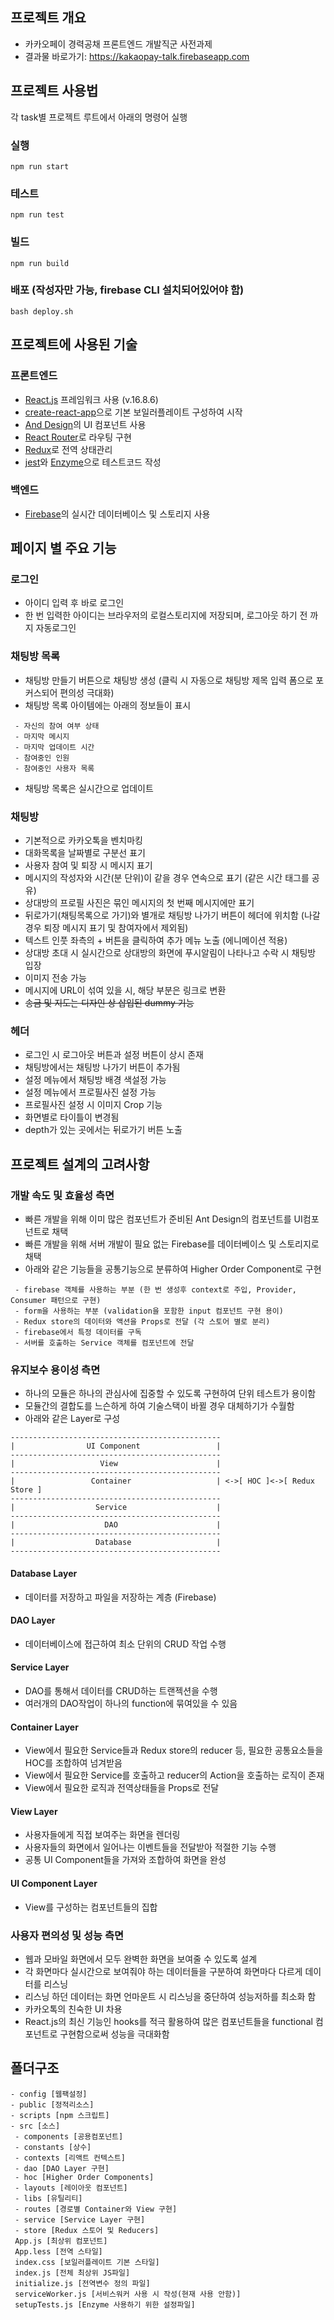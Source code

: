 ## 프로젝트 개요

- 카카오페이 경력공채 프론트엔드 개발직군 사전과제
- 결과물 바로가기: https://kakaopay-talk.firebaseapp.com

## 프로젝트 사용법

각 task별 프로젝트 루트에서 아래의 명령어 실행

### 실행

```
npm run start
```

### 테스트

```
npm run test
```

### 빌드

```
npm run build
```

### 배포 (작성자만 가능, firebase CLI 설치되어있어야 함)

```
bash deploy.sh
```

## 프로젝트에 사용된 기술

### 프론트엔드

- [React.js](https://reactjs.org/) 프레임워크 사용 (v.16.8.6)
- [create-react-app](https://facebook.github.io/create-react-app/docs/getting-started)으로 기본 보일러플레이트 구성하여 시작
- [And Design](https://ant.design/)의 UI 컴포넌트 사용
- [React Router](https://reacttraining.com/react-router/web/guides/quick-start)로 라우팅 구현
- [Redux](https://lunit.gitbook.io/redux-in-korean/)로 전역 상태관리
- [jest](https://jestjs.io/)와 [Enzyme](https://airbnb.io/enzyme/)으로 테스트코드 작성

### 백엔드

- [Firebase](https://firebase.google.com/?hl=ko)의 실시간 데이터베이스 및 스토리지 사용

## 페이지 별 주요 기능

### 로그인

- 아이디 입력 후 바로 로그인
- 한 번 입력한 아이디는 브라우저의 로컬스토리지에 저장되며, 로그아웃 하기 전 까지 자동로그인

### 채팅방 목록

- 채팅방 만들기 버튼으로 채팅방 생성 (클릭 시 자동으로 채팅방 제목 입력 폼으로 포커스되어 편의성 극대화)
- 채팅방 목록 아이템에는 아래의 정보들이 표시

```- 채팅방 제목
 - 자신의 참여 여부 상태
 - 마지막 메시지
 - 마지막 업데이트 시간
 - 참여중인 인원
 - 참여중인 사용자 목록
```

- 채팅방 목록은 실시간으로 업데이트

### 채팅방

- 기본적으로 카카오톡을 벤치마킹
- 대화목록을 날짜별로 구분선 표기
- 사용자 참여 및 퇴장 시 메시지 표기
- 메시지의 작성자와 시간(분 단위)이 같을 경우 연속으로 표기 (같은 시간 태그를 공유)
- 상대방의 프로필 사진은 묶인 메시지의 첫 번째 메시지에만 표기
- 뒤로가기(채팅목록으로 가기)와 별개로 채팅방 나가기 버튼이 헤더에 위치함 (나갈경우 퇴장 메시지 표기 및 참여자에서 제외됨)
- 텍스트 인풋 좌측의 + 버튼을 클릭하여 추가 메뉴 노출 (에니메이션 적용)
- 상대방 초대 시 실시간으로 상대방의 화면에 푸시알림이 나타나고 수락 시 채팅방 입장
- 이미지 전송 가능
- 메시지에 URL이 섞여 있을 시, 해당 부분은 링크로 변환
- ~~송금 및 지도는 디자인 상 삽입된 dummy 기능~~

### 헤더

- 로그인 시 로그아웃 버튼과 설정 버튼이 상시 존재
- 채팅방에서는 채팅방 나가기 버튼이 추가됨
- 설정 메뉴에서 채팅방 배경 색설정 가능
- 설정 메뉴에서 프로필사진 설정 가능
- 프로필사진 설정 시 이미지 Crop 기능
- 화면별로 타이틀이 변경됨
- depth가 있는 곳에서는 뒤로가기 버튼 노출

## 프로젝트 설계의 고려사항

### 개발 속도 및 효율성 측면

- 빠른 개발을 위해 이미 많은 컴포넌트가 준비된 Ant Design의 컴포넌트를 UI컴포넌트로 채택
- 빠른 개발을 위해 서버 개발이 필요 없는 Firebase를 데이터베이스 및 스토리지로 채택
- 아래와 같은 기능들을 공통기능으로 분류하여 Higher Order Component로 구현

```
 - firebase 객체를 사용하는 부분 (한 번 생성후 context로 주입, Provider, Consumer 패턴으로 구현)
 - form을 사용하는 부분 (validation을 포함한 input 컴포넌트 구현 용이)
 - Redux store의 데이터와 액션을 Props로 전달 (각 스토어 별로 분리)
 - firebase에서 특정 데이터를 구독
 - 서버를 호출하는 Service 객체를 컴포넌트에 전달
```

### 유지보수 용이성 측면

- 하나의 모듈은 하나의 관심사에 집중할 수 있도록 구현하여 단위 테스트가 용이함
- 모듈간의 결합도를 느슨하게 하여 기술스택이 바뀔 경우 대체하기가 수월함
- 아래와 같은 Layer로 구성

```
-----------------------------------------------
|                UI Component                 |
-----------------------------------------------
|                   View                      |
-----------------------------------------------
|                 Container                   | <->[ HOC ]<->[ Redux Store ]
-----------------------------------------------
|                  Service                    |
-----------------------------------------------
|                    DAO                      |
-----------------------------------------------
|                  Database                   |
-----------------------------------------------
```

#### Database Layer

- 데이터를 저장하고 파일을 저장하는 계층 (Firebase)

#### DAO Layer

- 데이터베이스에 접근하여 최소 단위의 CRUD 작업 수행

#### Service Layer

- DAO를 통해서 데이터를 CRUD하는 트랜젝션을 수행
- 여러개의 DAO작업이 하나의 function에 묶여있을 수 있음

#### Container Layer

- View에서 필요한 Service들과 Redux store의 reducer 등, 필요한 공통요소들을 HOC를 조합하여 넘겨받음
- View에서 필요한 Service를 호출하고 reducer의 Action을 호출하는 로직이 존재
- View에서 필요한 로직과 전역상태들을 Props로 전달

#### View Layer

- 사용자들에게 직접 보여주는 화면을 렌더링
- 사용자들의 화면에서 일어나는 이벤트들을 전달받아 적절한 기능 수행
- 공통 UI Component들을 가져와 조합하여 화면을 완성

#### UI Component Layer

- View를 구성하는 컴포넌트들의 집합

### 사용자 편의성 및 성능 측면

- 웹과 모바일 화면에서 모두 완벽한 화면을 보여줄 수 있도록 설계
- 각 화면마다 실시간으로 보여줘야 하는 데이터들을 구분하여 화면마다 다르게 데이터를 리스닝
- 리스닝 하던 데이터는 화면 언마운트 시 리스닝을 중단하여 성능저하를 최소화 함
- 카카오톡의 친숙한 UI 차용
- React.js의 최신 기능인 hooks를 적극 활용하여 많은 컴포넌트들을 functional 컴포넌트로 구현함으로써 성능을 극대화함

## 폴더구조

```
- config [웹팩설정]
- public [정적리소스]
- scripts [npm 스크립트]
- src [소스]
 - components [공용컴포넌트]
 - constants [상수]
 - contexts [리액트 컨텍스트]
 - dao [DAO Layer 구현]
 - hoc [Higher Order Components]
 - layouts [레이아웃 컴포넌트]
 - libs [유틸리티]
 - routes [경로별 Container와 View 구현]
 - service [Service Layer 구현]
 - store [Redux 스토어 및 Reducers]
 App.js [최상위 컴포넌트]
 App.less [전역 스타일]
 index.css [보일러플레이트 기본 스타일]
 index.js [전체 최상위 JS파일]
 initialize.js [전역변수 정의 파일]
 serviceWorker.js [서비스워커 사용 시 작성(현재 사용 안함)]
 setupTests.js [Enzyme 사용하기 위한 설정파일]
```
